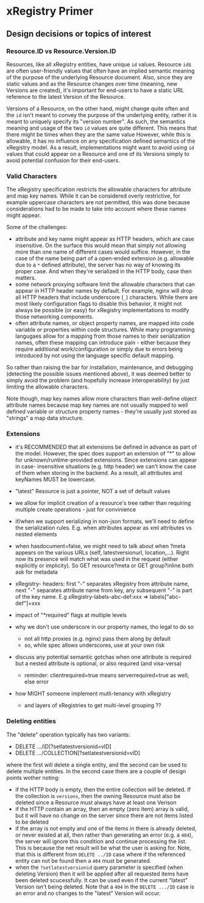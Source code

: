 # xRegistry Primer

<!-- no verify-specs -->

## Design decisions or topics of interest

### Resource.ID vs Resource.Version.ID

Resources, like all xRegistry entities, have unique `id` values. Resource
`id`s are often user-friendly values that often have an implied semantic
meaning of the purpose of the underlying Resource document. Also, since they
are static values and as the Resource changes over time (meaning, new Versions
are created), it's important for end-users to have a static URL reference to
the latest Version of the Resource.

Versions of a Resource, on the other hand, might change quite often and the
`id` isn't meant to convey the purpose of the underlying entity, rather it is
meant to uniquely specify its "version number".  As such, the semantics
meaning and usage of the two `id` values are quite different. This means that
there might be times when they are the same value However, while this is
allowable, it has no influence on any specification defined semantics of the
xRegistry model. As a result, implementations might want to avoid using `id`
values that could appear on a Resource and one of its Versions simply to avoid
potential confusion for their end-users.

### Valid Characters

The xRegistry specification restricts the allowable characters for attribute
and map key names. While it can be considered overly restrictive, for example
uppercase characters are not permitted, this was done because considerations
had to be made to take into account where these names might appear.

Some of the challenges:
- attribute and key name might appear as HTTP headers, which are
  case insensitive. On the surface this would mean that simply not allowing
  more than one name of different cases would suffice. However, in the case
  of the name being part of a open-ended extension (e.g. allowable due to a
  `*` defined attribute), the server has no way of knowing its proper case.
  And when they're serialized in the HTTP body, case then matters.
- some network proxying software limit the allowable characters that can
  appear in HTTP header names by default. For example, nginx will drop all
  HTTP headers that include underscore (`_`) characters. While there are most
  likely configuration flags to disable this behavior, it might not always
  be possible (or easy) for xRegistry implementations to modify those
  networking components.
- often attribute names, or object property names, are mapped into code
  variable or properties within code structures. While many programming
  langugaes allow for a mapping from those names to their serialization
  names, often these mapping can introduce pain - either because they require
  additional work/configuration or simply due to errors being introduced
  by not using the language specific default mapping.

So rather than raising the bar for installation, maintenance, and debugging
(detecting the possible issues mentioned above), it was deemed better to
simply avoid the problem (and hopefully increase interoperability) by just
limiting the allowable characters.

Note though, map key names allow more characters than well-define object
attribute names because map key names are not usually mapped to well defined
variable or structure property names - they're usually just stored as
"strings" a map data structure.

### Extensions

- it's RECOMMENDED that all extensions be defined in advance as part of the
  model. However, the spec does support an extension of "*" to allow for
  unknown/runtime-provided extensions. Since extensions can appear in case-
  insensitive situations (e.g. http header) we can't know the case of them
  when storing in the backend. As a result, all attributes and keyNames MUST
  be lowercase.

- "latest" Resource is just a pointer, NOT a set of default values
- we allow for implicit creation of a resource's tree rather than requiring
  multiple create operations - just for convinience
- if/when we support serializing in non-json formats, we'll need to define
  the serialization rules. E.g. when attributes appear as xml attributes vs
  nested elements
- when hasdocument=false, we might need to talk about when ?meta appears on the
  various URLs (self, latestversionurl, location,...). Right now its presence
  will match what was used in the request (either explicitly or implicity).
  So GET resource?meta or GET group?inline both ask for metadata
- xRegistry- headers: first "-" separates xRegistry from attribute name,
  next "-" separates attribute name from key, any subsequent "-" is part
  of the key name. E.g xRegistry-labels-abc-def:xxx => labels["abc-def"]=xxx
- impact of "*required" flags at multiple levels
- why we don't use underscore in our property names, tho legal to do so
  - not all http proxies (e.g. nginx) pass them along by default
  - so, while spec allows underscores, use at your own risk
- discuss any potential semantic gotchas when one attribute is required
  but a nested attribute is optional, or also required (and visa-versa)
  - reminder: clientrequired=true means serverrequired=true as well, else error
- how MIGHT someone implement mutli-tenancy with xRegistry
  - and layers of xRegistries to get multi-level grouping ??

### Deleting entities

The "delete" operation typically has two variants:
- DELETE .../ID[?setlatestversionid=vID]
- DELETE .../COLLECTION[?setlatestversionid=vID]

where the first will delete a single entity, and the second can be used to
delete multiple entities. In the second case there are a couple of design
points wother noting:
- if the HTTP body is empty, then the entire collection will be deleted.
  If the collection is `versions`, then the owning Resource must also be
  deleted since a Resource must always have at least one Verison
- if the HTTP contain an array, then an empty (zero item) array is valid,
  but it will have no change on the server since there are not items listed
  to be deleted
- if the array is not empty and one of the items in there is already deleted,
  or never existed at all, then rather than generating an error (e.g. a `404`),
  the server will ignore this condition and continue processing the list.
  This is because the net result will be what the user is asking for.
  Note, that this is different from `DELETE ../ID` case where if the
  referenced entity can not be found then a `404` must be generated.
- when the `?setlatestversionid` query parameter is specified (when
  deleting Version) then it will be applied after all requested items have
  been deleted scucessfully. It can be used even if the current "latest"
  Version isn't being deleted.  Note that a `404` in the `DELETE .../ID` case
  is an error and no changes to the "latest" Version will occur.
